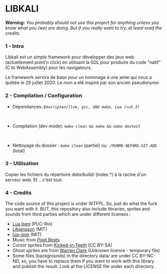 # **LIBKALI**

***Warning:*** *You probably should not use this project for anything unless you know what you (we) are doing. But if you really want to try, at least read the credits.*  


### 1 - Intro

Libkali est un *simple* framework pour développer des jeux web (actuellement point'n click) en utilisant la SDL pour produire du code "natif" (C to WebAssembly) pour les navigateurs.

Le framework servira de base pour un hommage à une amie qui nous a quittée le 29 juillet 2020. Le nom a été inspiré par son ancien pseudonyme.


### 2 - Compilation / Configuration

* Dépendances: 
*`Emscripten/llvm, gcc, GNU make, Lua (>=5.3)`*
  
&nbsp;
  
* Compilation (dev mode):
`make clean && make && make devtest`

&nbsp;

* Nettoyage du dossier :
`make clean` (partiel) ou `./RUNME-BEFORE-GIT-ADD` (total)

### 3 - Utilisation

Copier les fichiers du répertoire _data/build/_ (index.*) à la racine d'un serveur web. Et .. c'est tout.
  
  
### 4 - Credits

The code source of this project is under WTFPL. So, just do what the fuck you want with it. BUT, this repository also include libraries, sprites and sounds from third parties which are under different licenses :

* [Lua lpeg](http://www.inf.puc-rio.br/~roberto/lpeg/) (PUC-Rio)
* [Libjansson](https://digip.org/jansson/) (MIT)
* [lua-json](https://github.com/harningt/luajson) (MIT)
* Music from [Pixel Beats](https://www.patreon.com/pixelbeats)
* Cursor sprites from [Kicked-in-Teeth](https://kicked-in-teeth.itch.io/point) (CC BY-SA)
* Ghost sprites are from [Warren Clark](https://lionheart963.itch.io/) (Unknown licence - temporary file)
* Some files (backgrounds) in the directory data/ are under CC BY-NC-ND, so, you have to replace them if you want to work with this library and publish the result. Look at the LICENSE file under each directory.

